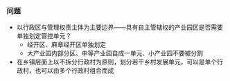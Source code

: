 ### 问题
- 以行政区与管理权责主体为主要边界——具有自主管辖权的产业园区是否需要单独划定管控单元？
  - 经开区、麻章经开区单独划定
  - 大产业园内部分区、中等产业园自成一单元、小产业园不要被分割
- 在乡镇层面上以不拆分行政村为原则，划分若干乡村发展单元，可以是单个行政村，也可以由多个行政村组合而成